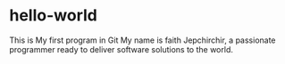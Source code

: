 # hello-world
This is My first program in Git
My name is faith Jepchirchir, a passionate programmer ready to deliver software solutions to the world.
